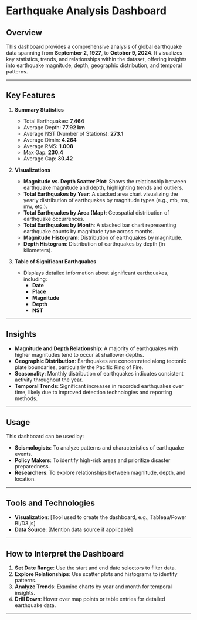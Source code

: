 # Earthquake Analysis Dashboard

## Overview
This dashboard provides a comprehensive analysis of global earthquake data spanning from **September 2, 1927**, to **October 9, 2024**. It visualizes key statistics, trends, and relationships within the dataset, offering insights into earthquake magnitude, depth, geographic distribution, and temporal patterns.

---

## Key Features
1. **Summary Statistics**
   - Total Earthquakes: **7,464**
   - Average Depth: **77.92 km**
   - Average NST (Number of Stations): **273.1**
   - Average Dimin: **4.264**
   - Average RMS: **1.008**
   - Max Gap: **230.4**
   - Average Gap: **30.42**

2. **Visualizations**
   - **Magnitude vs. Depth Scatter Plot**: Shows the relationship between earthquake magnitude and depth, highlighting trends and outliers.
   - **Total Earthquakes by Year**: A stacked area chart visualizing the yearly distribution of earthquakes by magnitude types (e.g., mb, ms, mw, etc.).
   - **Total Earthquakes by Area (Map)**: Geospatial distribution of earthquake occurrences.
   - **Total Earthquakes by Month**: A stacked bar chart representing earthquake counts by magnitude type across months.
   - **Magnitude Histogram**: Distribution of earthquakes by magnitude.
   - **Depth Histogram**: Distribution of earthquakes by depth (in kilometers).

3. **Table of Significant Earthquakes**
   - Displays detailed information about significant earthquakes, including:
     - **Date**
     - **Place**
     - **Magnitude**
     - **Depth**
     - **NST**

---

## Insights
- **Magnitude and Depth Relationship**: A majority of earthquakes with higher magnitudes tend to occur at shallower depths.
- **Geographic Distribution**: Earthquakes are concentrated along tectonic plate boundaries, particularly the Pacific Ring of Fire.
- **Seasonality**: Monthly distribution of earthquakes indicates consistent activity throughout the year.
- **Temporal Trends**: Significant increases in recorded earthquakes over time, likely due to improved detection technologies and reporting methods.

---

## Usage
This dashboard can be used by:
- **Seismologists**: To analyze patterns and characteristics of earthquake events.
- **Policy Makers**: To identify high-risk areas and prioritize disaster preparedness.
- **Researchers**: To explore relationships between magnitude, depth, and location.

---

## Tools and Technologies
- **Visualization**: [Tool used to create the dashboard, e.g., Tableau/Power BI/D3.js]
- **Data Source**: [Mention data source if applicable]

---

## How to Interpret the Dashboard
1. **Set Date Range**: Use the start and end date selectors to filter data.
2. **Explore Relationships**: Use scatter plots and histograms to identify patterns.
3. **Analyze Trends**: Examine charts by year and month for temporal insights.
4. **Drill Down**: Hover over map points or table entries for detailed earthquake data.

---







